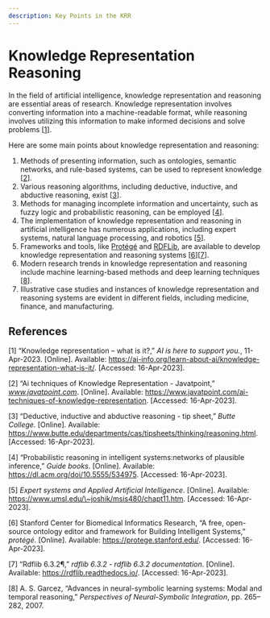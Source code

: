 ```yaml
---
description: Key Points in the KRR
---
```


# Knowledge Representation Reasoning

In the field of artificial intelligence, knowledge representation and reasoning are essential areas of research. Knowledge representation involves converting information into a machine-readable format, while reasoning involves utilizing this information to make informed decisions and solve problems \[[1](https://ai-info.org/learn-about-ai/knowledge-representation-what-is-it/)].

Here are some main points about knowledge representation and reasoning:

1. Methods of presenting information, such as ontologies, semantic networks, and rule-based systems, can be used to represent knowledge \[[2](https://www.javatpoint.com/ai-techniques-of-knowledge-representation)].
2. Various reasoning algorithms, including deductive, inductive, and abductive reasoning, exist \[[3](https://www.butte.edu/departments/cas/tipsheets/thinking/reasoning.html)].
3. Methods for managing incomplete information and uncertainty, such as fuzzy logic and probabilistic reasoning, can be employed \[[4](https://dl.acm.org/doi/10.5555/534975)].
4. The implementation of knowledge representation and reasoning in artificial intelligence has numerous applications, including expert systems, natural language processing, and robotics \[[5](https://www.umsl.edu/\~joshik/msis480/chapt11.htm)].
5. Frameworks and tools, like [Protégé](https://protege.stanford.edu/) and [RDFLib](https://rdflib.readthedocs.io/), are available to develop knowledge representation and reasoning systems \[[6](https://protege.stanford.edu/)]\[[7](https://rdflib.readthedocs.io/)].
6. Modern research trends in knowledge representation and reasoning include machine learning-based methods and deep learning techniques \[[8](https://arxiv.org/abs/1905.06088)].
7. Illustrative case studies and instances of knowledge representation and reasoning systems are evident in different fields, including medicine, finance, and manufacturing.

## References

\[1]  “Knowledge representation – what is it?,” _AI is here to support you._, 11-Apr-2023. \[Online]. Available: https://ai-info.org/learn-about-ai/knowledge-representation-what-is-it/. \[Accessed: 16-Apr-2023].

\[2]  “Ai techniques of Knowledge Representation - Javatpoint,” _www.javatpoint.com_. \[Online]. Available: https://www.javatpoint.com/ai-techniques-of-knowledge-representation. \[Accessed: 16-Apr-2023].

\[3]  “Deductive, inductive and abductive reasoning - tip sheet,” _Butte College_. \[Online]. Available: https://www.butte.edu/departments/cas/tipsheets/thinking/reasoning.html. \[Accessed: 16-Apr-2023].

\[4]  “Probabilistic reasoning in intelligent systems:networks of plausible inference,” _Guide books_. \[Online]. Available: https://dl.acm.org/doi/10.5555/534975. \[Accessed: 16-Apr-2023].

\[5] _Expert systems and Applied Artificial Intelligence_. \[Online]. Available: https://www.umsl.edu/\~joshik/msis480/chapt11.htm. \[Accessed: 16-Apr-2023].

\[6] Stanford Center for Biomedical Informatics Research, “A free, open-source ontology editor and framework for Building Intelligent Systems,” _protégé_. \[Online]. Available: https://protege.stanford.edu/. \[Accessed: 16-Apr-2023].

\[7] “Rdflib 6.3.2¶,” _rdflib 6.3.2 - rdflib 6.3.2 documentation_. \[Online]. Available: https://rdflib.readthedocs.io/. \[Accessed: 16-Apr-2023].

\[8] A. S. Garcez, “Advances in neural-symbolic learning systems: Modal and temporal reasoning,” _Perspectives of Neural-Symbolic Integration_, pp. 265–282, 2007.

